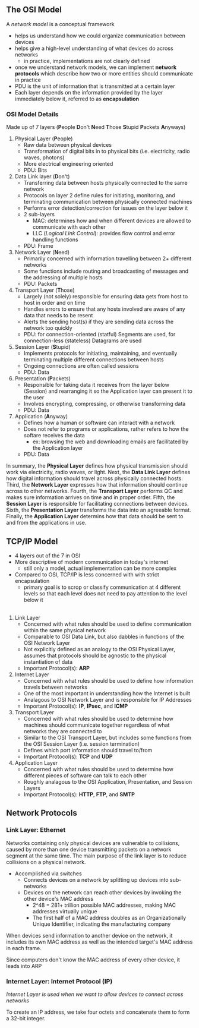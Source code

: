 ## The OSI Model
A _network model_ is a conceptual framework
- helps us understand how we could organize communication between devices
- helps give a high-level understanding of what devices do across networks
    - in practice, implementations are not clearly defined
- once we understand network models, we can implement **network protocols** which describe how two or more entities should communicate in practice
- PDU is the unit of information that is transmitted at a certain layer
- Each layer depends on the information provided by the layer immediately below it, referred to as **encapsulation**

### OSI Model Details
Made up of 7 layers (**P**eople **D**on't **N**eed **T**hose **S**tupid **P**ackets **A**nyways)
1. Physical Layer (**P**eople)
    - Raw data between physical devices
    - Transformation of digital bits in to physical bits (i.e. electricity, radio waves, photons)
    - More electrical engineering oriented
    - PDU: Bits
2. Data Link layer (**D**on't)
    - Transferring data between hosts physically connected to the same network
    - Protocols on layer 2 define rules for initiating, monitoring, and terminating communication between physically connected machines
    - Performs error detection/correction for issues on the layer below it
    - 2 sub-layers
        - MAC: determines how and when different devices are allowed to communicate with each other
        - LLC (_Logical Link Control_): provides flow control and error handling functions
    - PDU: Frame 
3. Network Layer (**N**eed)
    - Primarily concerned with information travelling between 2+ different networks
    - Some functions include routing and broadcasting of messages and the addressing of multiple hosts
    - PDU: Packets
4. Transport Layer (**T**hose)
    - Largely (not solely) responsible for ensuring data gets from host to host in order and on time
    - Handles errors to ensure that any hosts involved are aware of any data that needs to be resent
    - Alerts the sending host(s) if they are sending data across the network too quickly
    - PDU: for connection-oriented (statful) Segments are used, for connection-less (stateless) Datagrams are used
5. Session Layer (**S**tupid)
    - Implements protocols for initiating, maintaining, and eventually terminating multiple different connections between hosts
    - Ongoing connections are often called sessions
    - PDU: Data
6. Presentation (**P**ackets)
    - Responsible for taking data it receives from the layer below (Session) and rearranging it so the Application layer can present it to the user
    - Involves encrypting, compressing, or otherwise transforming data
    - PDU: Data
7. Application (**A**nyway)
    - Defines how a human or software can interact with a network
    - Does not refer to programs or applications, rather refers to how the softare receives the data
        - ex: browsing the web and downloading emails are facilitated by the Application layer
    - PDU: Data

In summary, the **Physical Layer** defines how physical transmission should work via electricity, radio waves, or light. Next, the **Data Link Layer** defines how digital information should travel across physically connected hosts. Third, the **Network Layer** expresses how that information should continue across to other networks. Fourth, the **Transport Layer** performs QC and makes sure information arrives on time and in proper order. Fifth, the **Session Layer** is responsible for facilitating connections between devices. Sixth, the **Presentation Layer** transforms the data into an agreeable format. Finally, the **Application Layer** determins how that data should be sent to and from the applications in use.

## TCP/IP Model
- 4 layers out of the 7 in OSI
- More descriptive of modern communication in today's internet
    - still only a model, actual implementation can be more complex
- Compared to OSI, TCP/IP is less concerned with with strict encapsulation
    - primary goal is to scrop or classify communication at 4 different levels so that each level does not need to pay attention to the level below it
<br/><br/>
1. Link Layer
    - Concerned with what rules should be used to define communication within the same physical network
    - Comparable to OSI Data Link, but also dabbles in functions of the OSI Network Layer
    - Not explicitly defined as an analogy to the OSI Physical Layer, assumes that protocols should be agnostic to the physical instantiation of data
    - Important Protocol(s): **ARP**
2. Internet Layer
    - Concerned with what rules should be used to define how information travels between networks
    - One of the most important in understanding how the Internet is built
    - Analagous to OSI Network Layer and is responsible for IP Addresses
    - Important Protocol(s): **IP**, **IPsec**, and **ICMP**
3. Transport Layer
    - Concerned with what rules should be used to determine how machines should communicate together regardless of what networks they are connected to
    - Similar to the OSI Transport Layer, but includes some functions from the OSI Session Layer (i.e. session termination)
    - Defines which port information should travel to/from
    - Important Protocol(s): **TCP** and **UDP**
4. Application Layer
    - Concerned with what rules should be used to determine how different pieces of software can talk to each other
    - Roughly analagous to the OSI Application, Presentation, and Session Layers
    - Important Protocol(s): **HTTP**, **FTP**, and **SMTP**

## Network Protocols
### Link Layer: Ethernet

Networks containing only physical devices are vulnerable to collisions, caused by more than one device transmitting packets on a network segment at the same time. The main purpose of the link layer is to reduce collisions on a physical network.
- Accomplished via switches
    - Connects  devices on a network by splitting up devices into sub-networks
    - Devices on the network can reach other devices by invoking the other device's MAC address
        - 2^48 = 281+ trillion possible MAC addresses, making MAC addresses virtually unique
        - The first half of a MAC address doubles as an Organizationally Unique Identifier, indicating the manufacturing company

When devices send information to another device on the network, it includes its own MAC address as well as the intended target's MAC address in each frame.

Since computers don't know the MAC address of every other device, it leads into ARP

### Internet Layer: Internet Protocol (IP)
*Internet Layer is used when we want to allow devices to connect across networks*

To create an IP address, we take four octets and concatenate them to form a 32-bit integer. 